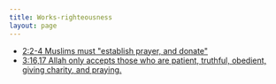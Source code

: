 ```yaml
---
title: Works-righteousness
layout: page
---
```


- [2:2-4 Muslims must "establish prayer, and donate"](/quran/2/#2)
- [3:16,17 Allah only accepts those who are patient, truthful, obedient, giving charity, and praying.](/quran/3/#16)